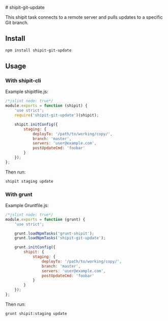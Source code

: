# shipit-git-update

This shipit task connects to a remote server and pulls updates to a specific Git branch.

## Install
```bash
npm install shipit-git-update
```

## Usage

### With shipit-cli
Example shipitfile.js:
```js
/*jslint node: true*/
module.exports = function (shipit) {
    'use strict';
    require('shipit-git-update')(shipit);

    shipit.initConfig({
        staging: {
            deployTo: '/path/to/working/copy/',
            branch: 'master',
            servers: 'user@example.com',
            postUpdateCmd: 'foobar'
        }
    });
};
```

Then run:
```bash
shipit staging update
```

### With grunt
Example Gruntfile.js:
```js
/*jslint node: true*/
module.exports = function (grunt) {
    'use strict';

    grunt.loadNpmTasks('grunt-shipit');
    grunt.loadNpmTasks('shipit-git-update');

    grunt.initConfig({
        shipit: {
            staging: {
                deployTo: '/path/to/working/copy/',
                branch: 'master',
                servers: 'user@example.com',
                postUpdateCmd: 'foobar'
            }
        }
    });
};
```

Then run:
```bash
grunt shipit:staging update
```
